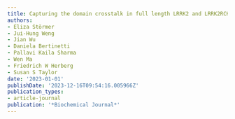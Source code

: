 ```yaml
---
title: Capturing the domain crosstalk in full length LRRK2 and LRRK2RCKW
authors:
- Eliza Störmer
- Jui-Hung Weng
- Jian Wu
- Daniela Bertinetti
- Pallavi Kaila Sharma
- Wen Ma
- Friedrich W Herberg
- Susan S Taylor
date: '2023-01-01'
publishDate: '2023-12-16T09:54:16.005966Z'
publication_types:
- article-journal
publication: '*Biochemical Journal*'
---
```

